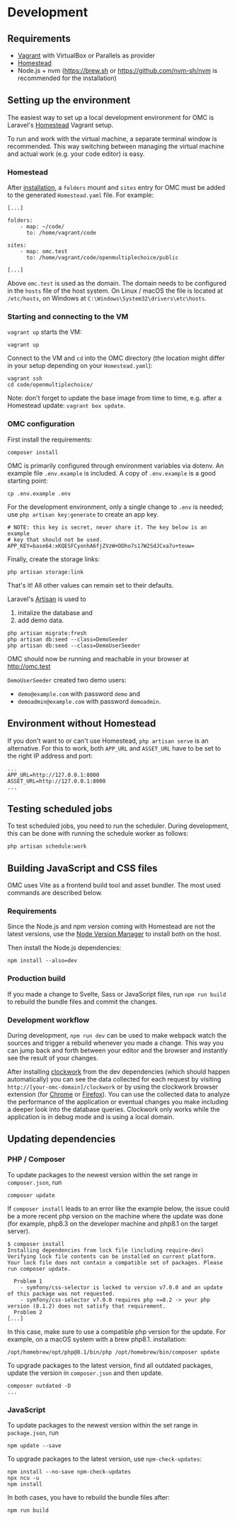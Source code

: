 # Development

## Requirements

* [Vagrant](https://www.vagrantup.com/) with VirtualBox or Parallels as provider
* [Homestead](https://laravel.com/docs/homestead)
* Node.js + nvm (https://brew.sh or https://github.com/nvm-sh/nvm is recommended for the installation)

## Setting up the environment

The easiest way to set up a local development environment for OMC is
Laravel's [Homestead](https://laravel.com/docs/8.x/homestead) Vagrant
setup.

To run and work with the virtual machine, a separate terminal window is
recommended. This way switching between managing the virtual machine
and actual work (e.g. your code editor) is easy.

### Homestead

After [installation](https://laravel.com/docs/8.x/homestead#installing-homestead),
a `folders` mount and `sites` entry for OMC must be added to the generated
`Homestead.yaml` file. For example:

```
[...]

folders:
    - map: ~/code/
      to: /home/vagrant/code

sites:
    - map: omc.test
      to: /home/vagrant/code/openmultiplechoice/public

[...]
```

Above `omc.test` is used as the domain. The domain needs to be configured
in the `hosts` file of the host system. On Linux / macOS the file is located
at `/etc/hosts`, on Windows at `C:\Windows\System32\drivers\etc\hosts`.

### Starting and connecting to the VM

`vagrant up` starts the VM:

```
vagrant up
```

Connect to the VM and `cd` into the OMC directory (the location might
differ in your setup depending on your `Homestead.yaml`):

```
vagrant ssh
cd code/openmultiplechoice/
```

Note: don't forget to update the base image from time to time, e.g. after
a Homestead update: `vagrant box update`.

### OMC configuration

First install the requirements:

```
composer install
```

OMC is primarily configured through environment variables via dotenv.
An example file `.env.example` is included. A copy of `.env.example`
is a good starting point:

```
cp .env.example .env
```

For the development environment, only a single change to `.env` is needed;
use `php artisan key:generate` to create an app key.

```
# NOTE: this key is secret, never share it. The key below is an example
# key that should not be used.
APP_KEY=base64:xKQESFCyonhA6fjZVzW+DDho7s17W2SdJCxa7u+teuw=
```

Finally, create the storage links:

```
php artisan storage:link
```

That's it! All other values can remain set to their defaults.

Laravel's [Artisan](https://laravel.com/docs/8.x/artisan) is used to

1. initalize the database and
1. add demo data.

```
php artisan migrate:fresh
php artisan db:seed --class=DemoSeeder
php artisan db:seed --class=DemoUserSeeder
```

OMC should now be running and reachable in your browser at http://omc.test

`DemoUserSeeder` created two demo users:

* `demo@example.com` with password `demo` and
* `demoadmin@example.com` with password `demoadmin`.

## Environment without Homestead

If you don't want to or can't use Homestead, `php artisan serve` is an alternative.
For this to work, both `APP_URL` and `ASSET_URL` have to be set to the right
IP address and port:

```
...
APP_URL=http://127.0.0.1:8000
ASSET_URL=http://127.0.0.1:8000
...
```

## Testing scheduled jobs

To test scheduled jobs, you need to run the scheduler. During development,
this can be done with running the schedule worker as follows:

```
php artisan schedule:work
```

## Building JavaScript and CSS files

OMC uses Vite as a frontend build tool and asset bundler. The most used
commands are described below.

### Requirements

Since the Node.js and npm version coming with Homestead are not the latest
versions, use the [Node Version Manager](https://github.com/nvm-sh/nvm) to
install both on the host.

Then install the Node.js dependencies:

```
npm install --also=dev
```

### Production build

If you made a change to Svelte, Sass or JavaScript files, run `npm run build`
to rebuild the bundle files and commit the changes.

### Development workflow

During development, `npm run dev` can be used to make webpack watch the
sources and trigger a rebuild whenever you made a change. This way you can
jump back and forth between your editor and the browser and instantly see
the result of your changes.

After installing [clockwork](https://underground.works/clockwork/) from the 
dev dependencies (which should happen automatically) you can see the data
collected for each request by visiting `http://[your-omc-domain]/clockwork`
or by using the clockwork browser extension (for [Chrome](https://chrome.google.com/webstore/detail/clockwork/dmggabnehkmmfmdffgajcflpdjlnoemp) 
or [Firefox](https://addons.mozilla.org/en-US/firefox/addon/clockwork-dev-tools/)).
You can use the collected data to analyze the performance of the application
or eventual changes you make including a deeper look into the database queries.
Clockwork only works while the application is in debug mode and is using a local
domain.

## Updating dependencies

### PHP / Composer

To update packages to the newest version within the set range in `composer.json`,
run

```
composer update
```

If `composer install` leads to an error like the example below, the issue could
be a more recent php version on the machine where the update was done (for example,
php8.3 on the developer machine and php8.1 on the target server).

```
$ composer install
Installing dependencies from lock file (including require-dev)
Verifying lock file contents can be installed on current platform.
Your lock file does not contain a compatible set of packages. Please run composer update.

  Problem 1
    - symfony/css-selector is locked to version v7.0.0 and an update of this package was not requested.
    - symfony/css-selector v7.0.0 requires php >=8.2 -> your php version (8.1.2) does not satisfy that requirement.
  Problem 2
[...]
```

In this case, make sure to use a compatible php version for the update. For
example, on a macOS system with a brew php8.1. installation:

```
/opt/homebrew/opt/php@8.1/bin/php /opt/homebrew/bin/composer update
```

To upgrade packages to the latest version, find all outdated packages, update
the version in `composer.json` and then update.

```
composer outdated -D
...
```

### JavaScript

To update packages to the newest version within the set range in `package.json`,
run

```
npm update --save
```

To upgrade packages to the latest version, use `npm-check-updates`:

```
npm install --no-save npm-check-updates
npx ncu -u
npm install
```

In both cases, you have to rebuild the bundle files after:

```
npm run build
```
